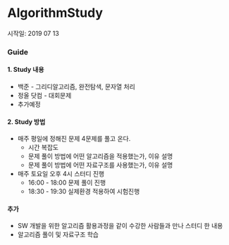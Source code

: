 # AlgorithmStudy

시작일: 2019 07 13

### Guide

#### 1. Study 내용

- 백준 - 그리디알고리즘, 완전탐색, 문자열 처리
- 정올 닷컴 - 대회문제
- 추가예정

#### 2. Study 방법

- 매주 평일에 정해진 문제 4문제를 풀고 온다.
  - 시간 복잡도 
  - 문제 풀이 방법에 어떤 알고리즘을 적용했는가, 이유 설명
  - 문제 풀이 방법에 어떤 자료구조를 사용했는가, 이유 설명
- 매주 토요일 오후 4시 스터디 진행
  - 16:00 - 18:00 문제 풀이 진행
  - 18:30 - 19:30 실제환경 적용하여 시험진행


#### 추가
- SW 개발을 위한 알고리즘 활용과정을 같이 수강한 사람들과 만나 스터디 한 내용
- 알고리즘 풀이 및 자료구조 학습
